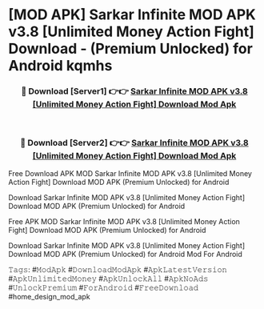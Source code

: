 # [MOD APK] Sarkar Infinite MOD APK v3.8 [Unlimited Money Action Fight] Download - (Premium Unlocked) for Android kqmhs



<div align="center">
<h3>🔴 Download [Server1] 👉👉 <a href="https://momento.my/?title=Sarkar_Infinite_MOD_APK_v3.8_[Unlimited_Money_Action_Fight]_Download">Sarkar Infinite MOD APK v3.8 [Unlimited Money Action Fight] Download Mod Apk</a></h3><br>

<h3>🔴 Download [Server2] 👉👉 <a href="https://momento.my/?title=Sarkar_Infinite_MOD_APK_v3.8_[Unlimited_Money_Action_Fight]_Download">Sarkar Infinite MOD APK v3.8 [Unlimited Money Action Fight] Download Mod Apk</a></h3>
</div>



Free Download APK MOD Sarkar Infinite MOD APK v3.8 [Unlimited Money Action Fight] Download MOD APK (Premium Unlocked) for Android

Download Sarkar Infinite MOD APK v3.8 [Unlimited Money Action Fight] Download MOD APK (Premium Unlocked) for Android

Free APK MOD Sarkar Infinite MOD APK v3.8 [Unlimited Money Action Fight] Download MOD APK (Premium Unlocked) for Android

Download Sarkar Infinite MOD APK v3.8 [Unlimited Money Action Fight] Download MOD APK (Premium Unlocked) for Android Mod For Android

𝚃𝚊𝚐𝚜: #𝙼𝚘𝚍𝙰𝚙𝚔 #𝙳𝚘𝚠𝚗𝚕𝚘𝚊𝚍𝙼𝚘𝚍𝙰𝚙𝚔 #𝙰𝚙𝚔𝙻𝚊𝚝𝚎𝚜𝚝𝚅𝚎𝚛𝚜𝚒𝚘𝚗 #𝙰𝚙𝚔𝚄𝚗𝚕𝚒𝚖𝚒𝚝𝚎𝚍𝙼𝚘𝚗𝚎𝚢 #𝙰𝚙𝚔𝚄𝚗𝚕𝚘𝚌𝚔𝙰𝚕𝚕 #𝙰𝚙𝚔𝙽𝚘𝙰𝚍𝚜 #𝚄𝚗𝚕𝚘𝚌𝚔𝙿𝚛𝚎𝚖𝚒𝚞𝚖 #𝙵𝚘𝚛𝙰𝚗𝚍𝚛𝚘𝚒𝚍 #𝙵𝚛𝚎𝚎𝙳𝚘𝚠𝚗𝚕𝚘𝚊𝚍 #home_design_mod_apk
